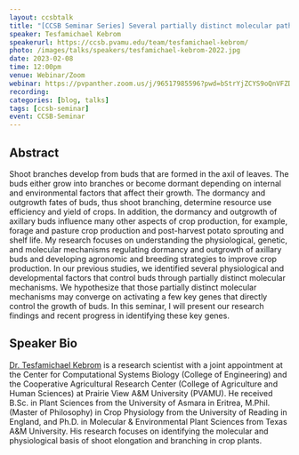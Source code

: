 ```yaml
---
layout: ccsbtalk
title: "[CCSB Seminar Series] Several partially distinct molecular pathways control shoot branching in the grasses"
speaker: Tesfamichael Kebrom
speakerurl: https://ccsb.pvamu.edu/team/tesfamichael-kebrom/
photo: /images/talks/speakers/tesfamichael-kebrom-2022.jpg
date: 2023-02-08
time: 12:00pm
venue: Webinar/Zoom
webinar: https://pvpanther.zoom.us/j/96517985596?pwd=bStrYjZCYS9oQnVFZDRiTDB2ZjZsQT09&from=addon
recording:
categories: [blog, talks]
tags: [ccsb-seminar]
event: CCSB-Seminar
---
```



## Abstract

Shoot branches develop from buds that are formed in the axil of leaves. The buds either grow into branches or become dormant depending on internal and environmental factors that affect their growth.  The dormancy and outgrowth fates of buds, thus shoot branching, determine resource use efficiency and yield of crops. In addition, the dormancy and outgrowth of axillary buds influence many other aspects of crop production, for example, forage and pasture crop production and post-harvest potato sprouting and shelf life. My research focuses on understanding the physiological, genetic, and molecular mechanisms regulating dormancy and outgrowth of axillary buds and developing agronomic and breeding strategies to improve crop production. In our previous studies, we identified several physiological and developmental factors that control buds through partially distinct molecular mechanisms. We hypothesize that those partially distinct molecular mechanisms may converge on activating a few key genes that directly control the growth of buds. In this seminar, I will present our research findings and recent progress in identifying these key genes.




## Speaker Bio
[Dr. Tesfamichael Kebrom](https://ccsb.pvamu.edu/team/tesfamichael-kebrom/) is a research scientist with a joint appointment at the Center for Computational Systems Biology (College of Engineering) and the Cooperative Agricultural Research Center (College of Agriculture and Human Sciences) at Prairie View A&M University (PVAMU). He received B.Sc. in Plant Sciences from the University of Asmara in Eritrea, M.Phil. (Master of Philosophy) in Crop Physiology from the University of Reading in England, and Ph.D. in Molecular & Environmental Plant Sciences from Texas A&M University. His research focuses on identifying the molecular and physiological basis of shoot elongation and branching in crop plants. 





